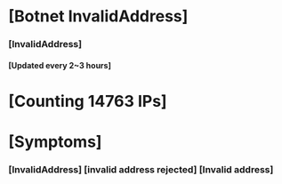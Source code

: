 # [Botnet InvalidAddress]
### [InvalidAddress]
#### [Updated every 2~3 hours]

# [Counting 14763 IPs]

# [Symptoms] 

###   [InvalidAddress] [invalid address rejected] [Invalid address]
